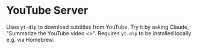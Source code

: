 # YouTube Server

Uses `yt-dlp` to download subtitles from YouTube. Try it by asking Claude, "Summarize the YouTube video <<URL>>". Requires `yt-dlp` to be installed locally e.g. via Homebrew.
